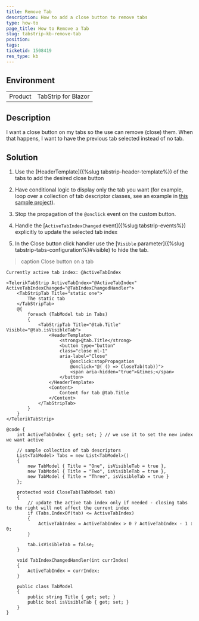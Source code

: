 ```yaml
---
title: Remove Tab
description: How to add a close button to remove tabs
type: how-to
page_title: How to Remove a Tab
slug: tabstrip-kb-remove-tab
position: 
tags: 
ticketid: 1508419
res_type: kb
---
```


## Environment
<table>
	<tbody>
		<tr>
			<td>Product</td>
			<td>TabStrip for Blazor</td>
		</tr>
	</tbody>
</table>


## Description
I want a close button on my tabs so the use can remove (close) them. When that happens, I want to have the previous tab selected instead of no tab.

## Solution

1. Use the [HeaderTemplate]({%slug tabstrip-header-template%}) of the tabs to add the desired close button

1. Have conditional logic to display only the tab you want (for example, loop over a collection of tab descriptor classes, see an example in <a href="https://github.com/telerik/blazor-ui/tree/master/tabstrip/DynamicTabs" target="_blank">this sample project</a>).

1. Stop the propagation of the `@onclick` event on the custom button. 

1. Handle the [`ActiveTabIndexChanged` event]({%slug tabstrip-events%}) explicitly to update the selected tab index

1. In the Close button click handler use the [`Visible` parameter]({%slug tabstrip-tabs-configuration%}#visible) to hide the tab.

>caption Close button on a tab

````CSHTML
Currently active tab index: @ActiveTabIndex

<TelerikTabStrip ActiveTabIndex="@ActiveTabIndex" ActiveTabIndexChanged="@TabIndexChangedHandler">
    <TabStripTab Title="static one">
        The static tab
    </TabStripTab>
    @{
        foreach (TabModel tab in Tabs)
        {
            <TabStripTab Title="@tab.Title" Visible="@tab.isVisibleTab">
                <HeaderTemplate>
                    <strong>@tab.Title</strong>
                    <button type="button"
                    class="close ml-1"
                    aria-label="Close"
                        @onclick:stopPropagation
                        @onclick="@( () => CloseTab(tab))">
                        <span aria-hidden="true">&times;</span>
                    </button>
                </HeaderTemplate>
                <Content>
                    Content for tab @tab.Title
                </Content>
            </TabStripTab>
        }
    }
</TelerikTabStrip>

@code {
    int ActiveTabIndex { get; set; } // we use it to set the new index we want active

    // sample collection of tab descriptors
    List<TabModel> Tabs = new List<TabModel>()
    {
        new TabModel { Title = "One", isVisibleTab = true },
        new TabModel { Title = "Two", isVisibleTab = true },
        new TabModel { Title = "Three", isVisibleTab = true }
    };

    protected void CloseTab(TabModel tab)
    {
        // update the active tab index only if needed - closing tabs to the right will not affect the current index
        if (Tabs.IndexOf(tab) <= ActiveTabIndex)
        {
            ActiveTabIndex = ActiveTabIndex > 0 ? ActiveTabIndex - 1 : 0;
        }

        tab.isVisibleTab = false;
    }

    void TabIndexChangedHandler(int currIndex)
    {
        ActiveTabIndex = currIndex;
    }

    public class TabModel
    {
        public string Title { get; set; }
        public bool isVisibleTab { get; set; }
    }
}
````
